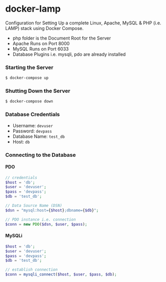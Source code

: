 # docker-lamp
Configuration for Setting Up a complete Linux, Apache, MySQL & PHP (i.e. LAMP) stack using Docker Compose.
* php folder is the Document Root for the Server
* Apache Runs on Port 8000
* MySQL Runs on Port 6033
* Database Plugins i.e. mysqli, pdo are already installed

### Starting the Server
```bash
$ docker-compose up
```

### Shutting Down the Server
```bash
$ docker-compose down
```

### Database Credentials
* Username: ```devuser```
* Password: ```devpass```
* Database Name: ```test_db```
* Host: ```db```

### Connecting to the Database
#### PDO
```php
// credentials
$host = 'db';
$user = 'devuser';
$pass = 'devpass';
$db = 'test_db';

// Data Source Name (DSN)
$dsn = "mysql:host={$host};dbname={$db}";

// PDO instance i.e. connection
$conn = new PDO($dsn, $user, $pass);
```

#### MySQLi
```php
$host = 'db';
$user = 'devuser';
$pass = 'devpass';
$db = 'test_db';

// establish connection
$conn = mysqli_connect($host, $user, $pass, $db);
```